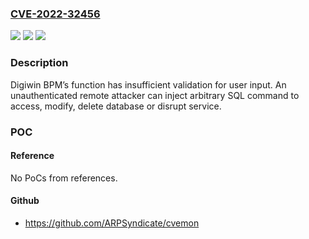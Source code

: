 ### [CVE-2022-32456](https://cve.mitre.org/cgi-bin/cvename.cgi?name=CVE-2022-32456)
![](https://img.shields.io/static/v1?label=Product&message=BPM&color=blue)
![](https://img.shields.io/static/v1?label=Version&message=n%2Fa&color=blue)
![](https://img.shields.io/static/v1?label=Vulnerability&message=CWE-89%20SQL%20Injection&color=brighgreen)

### Description

Digiwin BPM’s function has insufficient validation for user input. An unauthenticated remote attacker can inject arbitrary SQL command to access, modify, delete database or disrupt service.

### POC

#### Reference
No PoCs from references.

#### Github
- https://github.com/ARPSyndicate/cvemon

